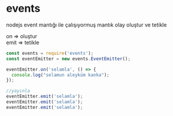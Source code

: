# events
nodejs event mantığı ile çalışıyormuş mantık olay oluştur ve tetikle

on => oluştur <br />
emit => tetikle

```javascript
const events = require('events');
const eventEmitter = new events.EventEmitter();

eventEmitter.on('selamla', () => {
  console.log("selamun aleyküm kanka");
});

//yayınla
eventEmitter.emit('selamla');
eventEmitter.emit('selamla');
eventEmitter.emit('selamla');
```
